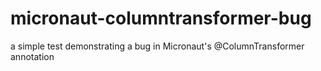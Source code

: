 # micronaut-columntransformer-bug
a simple test demonstrating a bug in Micronaut's @ColumnTransformer  annotation
